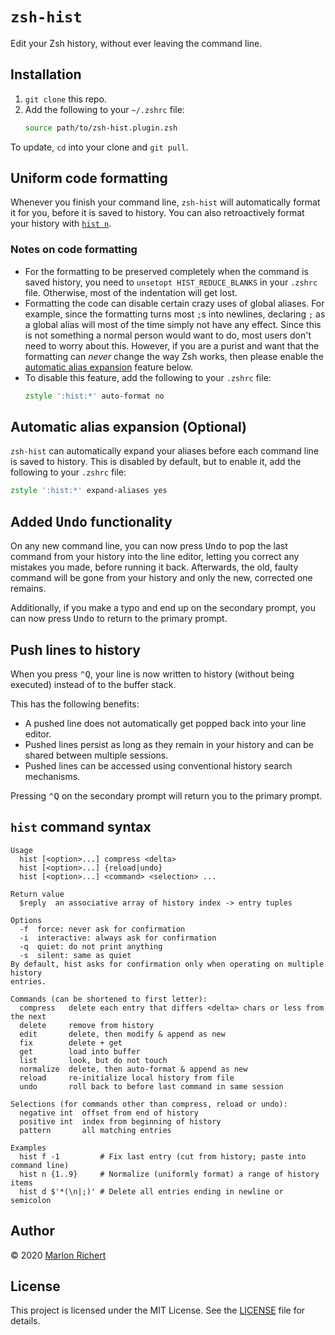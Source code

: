 # `zsh-hist`
Edit your Zsh history, without ever leaving the command line.

## Installation
 1. `git clone` this repo.
 1. Add the following to your `~/.zshrc` file:
    ```zsh
    source path/to/zsh-hist.plugin.zsh
    ```

To update, `cd` into your clone and `git pull`.

## Uniform code formatting
Whenever you finish your command line, `zsh-hist` will automatically format it for you, before it is saved to history.
You can also retroactively format your history with [`hist n`](#hist-command-syntax).

### Notes on code formatting
* For the formatting to be preserved completely when the command is saved history, you need to
  `unsetopt HIST_REDUCE_BLANKS` in your `.zshrc` file.  Otherwise, most of the indentation will get lost.
* Formatting the code can disable certain crazy uses of global aliases.  For example, since the formatting turns most
  `;`s into newlines, declaring `;` as a global alias will most of the time simply not have any effect.  Since this is
  not something a normal person would want to do, most users don't need to worry about this.  However, if you are a
  purist and want that the formatting can _never_ change the way Zsh works, then please enable the [automatic alias
  expansion](#optional-automatic-alias-expansion) feature below.
* To disable this feature, add the following to your `.zshrc` file:
  ```zsh
  zstyle ':hist:*' auto-format no
  ```

## Automatic alias expansion (Optional)
`zsh-hist` can automatically expand your aliases before each command line is saved to history.  This is disabled by
default, but to enable it, add the following to your `.zshrc` file:
```zsh
zstyle ':hist:*' expand-aliases yes
```

## Added <kbd>Undo</kbd> functionality
On any new command line, you can now press <kbd>Undo</kbd> to pop the last command from your history into the line
editor, letting you correct any mistakes you made, before running it back.  Afterwards, the old, faulty command will be
gone from your history and only the new, corrected one remains.

Additionally, if you make a typo and end up on the secondary prompt, you can now press <kbd>Undo</kbd> to return to the
primary prompt.

## Push lines to history
When you press <kbd>⌃</kbd><kbd>Q</kbd>, your line is now written to history (without being executed) instead of to the
buffer stack.

This has the following benefits:
* A pushed line does not automatically get popped back into your line editor.
* Pushed lines persist as long as they remain in your history and can be shared between multiple sessions.
* Pushed lines can be accessed using conventional history search mechanisms.

Pressing <kbd>⌃</kbd><kbd>Q</kbd> on the secondary prompt will return you to the primary prompt.

## `hist` command syntax
```
Usage
  hist [<option>...] compress <delta>
  hist [<option>...] {reload|undo}
  hist [<option>...] <command> <selection> ...

Return value
  $reply  an associative array of history index -> entry tuples

Options
  -f  force: never ask for confirmation
  -i  interactive: always ask for confirmation
  -q  quiet: do not print anything
  -s  silent: same as quiet
By default, hist asks for confirmation only when operating on multiple history
entries.

Commands (can be shortened to first letter):
  compress   delete each entry that differs <delta> chars or less from the next
  delete     remove from history
  edit       delete, then modify & append as new
  fix        delete + get
  get        load into buffer
  list       look, but do not touch
  normalize  delete, then auto-format & append as new
  reload     re-initialize local history from file
  undo       roll back to before last command in same session

Selections (for commands other than compress, reload or undo):
  negative int  offset from end of history
  positive int  index from beginning of history
  pattern       all matching entries

Examples
  hist f -1         # Fix last entry (cut from history; paste into command line)
  hist n {1..9}     # Normalize (uniformly format) a range of history items
  hist d $'*(\n|;)' # Delete all entries ending in newline or semicolon
```

## Author
© 2020 [Marlon Richert](https://github.com/marlonrichert)

## License
This project is licensed under the MIT License. See the [LICENSE](LICENSE) file for details.
